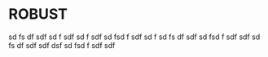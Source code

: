 
# ROBUST

sd
fs
df
sdf
sd
f
sdf
sd
f
sdf
sd
fsd
f
sdf
sd
f
sd
fs
df
sdf
sd
fsd
f
sdf
sdf
sd
fs
df
sdf
sdf
dsf
sd
fsd
f
sdf
sdf
